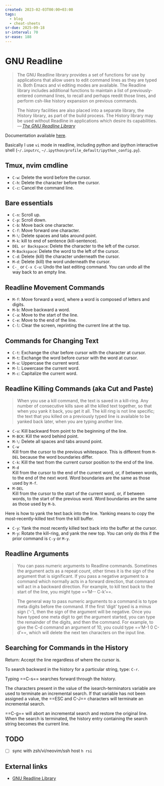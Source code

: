 ```yaml
---
created: 2023-02-03T00:00+03:00
tags:
  - blog
  - cheat-sheets
sr-due: 2025-09-18
sr-interval: 70
sr-ease: 188
---
```


# GNU Readline

> The GNU Readline library provides a set of functions for use by applications that allow users to edit command lines as they are typed in. Both Emacs and vi editing modes are available. The Readline library includes additional functions to maintain a list of previously-entered command lines, to recall and perhaps reedit those lines, and perform csh-like history expansion on previous commands.
>
> The history facilities are also placed into a separate library, the History library, as part of the build process. The History library may be used without Readline in applications which desire its capabilities.\
> — <cite>[The GNU Readline Library](https://tiswww.case.edu/php/chet/readline/rltop.html)</cite>

Documentation available [here](https://tiswww.case.edu/php/chet/readline/readline.html).

Basically I use `vi` mode in readline, including python and ipython interactive shell (`~/.inputrc`, `~/.ipython/profile_default/ipython_config.py`).

## Tmux, nvim cmdline

- `C-w`:<wbr class="f"> Delete the word before the cursor. 
- `C-h`:<wbr class="f"> Delete the character before the cursor. 
- `C-c`:<wbr class="f"> Cancel the command line.

## Bare essentials

- `C-n`:<wbr class="f"> Scroll up.
- `C-p`:<wbr class="f"> Scroll down.
- `C-b`:<wbr class="f"> Move back one character.
- `C-f`:<wbr class="f"> Move forward one character.
- `M-\`:<wbr class="f"> Delete spaces and tabs around point.
- `M-k`:<wbr class="f"> kill to end of sentence (kill-sentence).
- `DEL or Backspace`:<wbr class="f"> Delete the character to the left of the cursor.
- `M-Backspace`:<wbr class="f"> Delete the word to the left of the cursor.
- `C-d`:<wbr class="f"> Delete (kill) the character underneath the cursor.
- `M-d`:<wbr class="f"> Delete (kill) the word underneath the cursor.
- `C-_` or `C-x C-u`:<wbr class="f"> Undo the last editing command. You can undo all the way back to an empty line.

## Readline Movement Commands

- `M-f`:<wbr class="f"> Move forward a word, where a word is composed of letters and digits.
- `M-b`:<wbr class="f"> Move backward a word.
- `C-a`:<wbr class="f"> Move to the start of the line.
- `C-e`:<wbr class="f"> Move to the end of the line.
- `C-l`:<wbr class="f"> Clear the screen, reprinting the current line at the top.

## Commands for Changing Text

- `C-t`:<wbr class="f"> Exchange the char before cursor with the character at cursor.
- `M-t`:<wbr class="f"> Exchange the word before cursor with the word at cursor.
- `M-u`:<wbr class="f"> Uppercase the current word.
- `M-l`:<wbr class="f"> Lowercase the current word.
- `M-c`:<wbr class="f"> Capitalize the current word.

## Readline Killing Commands (aka Cut and Paste)

> When you use a kill command, the text is saved in a kill-ring. Any number of consecutive kills save all the killed text together, so that when you yank it back, you get it all. The kill ring is not line specific; the text that you killed on a previously typed line is available to be yanked back later, when you are typing another line.

- `C-u`:<wbr class="f"> Kill backward from point to the beginning of the line.
- `M-BCK`:<wbr class="f"> Kill the word behind point.
- `M-\`:<wbr class="f"> Delete all spaces and tabs around point.
- `C-w`
  <br class="f">
  Kill from the cursor to the previous whitespace. This is different from `M-DEL` because the word boundaries differ.
- `C-k`:<wbr class="f"> Kill the text from the current cursor position to the end of the line.
- `M-d`
  <br class="f">
  Kill from the cursor to the end of the current word, or, if between words, to the end of the next word. Word boundaries are the same as those used by `M-f`.
- `M-DEL`
  <br class="f">
  Kill from the cursor to the start of the current word, or, if between words, to the start of the previous word. Word boundaries are the same as those used by `M-b`.

Here is how to yank the text back into the line. Yanking means to copy the most-recently-killed text from the kill buffer.

- `C-y`:<wbr class="f"> Yank the most recently killed text back into the buffer at the cursor.
- `M-y`:<wbr class="f"> Rotate the kill-ring, and yank the new top. You can only do this if the prior command is `C-y` or `M-y`.

## Readline Arguments

> You can pass numeric arguments to Readline commands. Sometimes the argument acts as a repeat count, other times it is the sign of the argument that is significant. If you pass a negative argument to a command which normally acts in a forward direction, that command will act in a backward direction. For example, to kill text back to the start of the line, you might type ==‘M-- C-k’==.

> The general way to pass numeric arguments to a command is to type meta digits before the command. If the first ‘digit’ typed is a minus sign (‘-’), then the sign of the argument will be negative. Once you have typed one meta digit to get the argument started, you can type the remainder of the digits, and then the command. For example, to give the C-d command an argument of 10, you could type ==‘M-1 0 C-d’==, which will delete the next ten characters on the input line.

## Searching for Commands in the History

Return:<wbr class="f"> Accept the line regardless of where the cursor is.

To search backward in the history for a particular string, type:<wbr class="f">
`C-r`.

Typing ==C-s== searches forward through the history.

The characters present in the value of the isearch-terminators variable are used to terminate an incremental search. If that variable has not been assigned a value, the ==ESC and C-J== characters will terminate an incremental search.

==C-g== will abort an incremental search and restore the original line. When the search is terminated, the history entry containing the search string becomes the current line.

## TODO

- [ ] sync with zsh/vi/neovim/ssh host `h rsi`

## External links

- [GNU Readline Library](https://tiswww.case.edu/php/chet/readline/readline.html)
